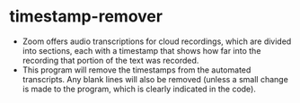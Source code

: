 # timestamp-remover
- Zoom offers audio transcriptions for cloud recordings, which are divided into sections, each with a timestamp that shows how far into the recording that portion of the text was recorded.
- This program will remove the timestamps from the automated transcripts. Any blank lines will also be removed (unless a small change is made to the program, which is clearly indicated in the code).
